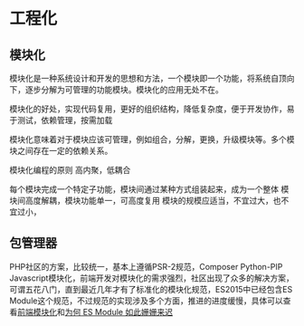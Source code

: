 # 工程化

## 模块化

模块化是一种系统设计和开发的思想和方法，一个模块即一个功能，将系统自顶向下，逐步分解为可管理的功能模块。模块化的应用无处不在。

模块化的好处，实现代码复用，更好的组织结构，降低复杂度，便于开发协作，易于测试，依赖管理，按需加载

模块化意味着对于模块应该可管理，例如组合，分解，更换，升级模块等。多个模块之间存在一定的依赖关系。

模块化编程的原则 高内聚，低耦合

每个模块完成一个特定子功能，模块间通过某种方式组装起来，成为一个整体
模块间高度解耦，模块功能单一，可高度复用
模块的规模应适当，不宜过大，也不宜过小，

## 包管理器

PHP社区的方案，比较统一，基本上遵循PSR-2规范，Composer
Python-PIP
Javascript模块化，前端开发对模块化的需求强烈，社区出现了众多的解决方案，可谓五花八门，直到最近几年才有了标准化的模块化规范，ES2015中已经包含ES Module这个规范，不过规范的实现涉及多个方面，推进的进度缓慢，具体可以查看[前端模块化](https://segmentfault.com/a/1190000016280358)和[为何 ES Module 如此姗姗来迟](https://segmentfault.com/a/1190000004940294#articleHeader5)